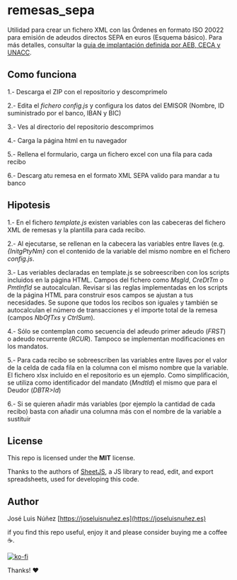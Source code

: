 # remesas_sepa
Utilidad para crear un fichero XML con las Órdenes en formato ISO 20022 para emisión de adeudos directos SEPA en euros (Esquema básico). Para más detalles, consultar la [guia de implantación definida por AEB, CECA y UNACC](https://github.com/jota-ele-ene/remesas_sepa/raw/main/GuiaSEPA.pdf). 

Como funciona
-------------

1.- Descarga el ZIP con el repositorio y descomprimelo

2.- Edita el _fichero config.js_ y configura los datos del EMISOR (Nombre, ID suministrado por el banco, IBAN y BIC)

3.- Ves al directorio del repositorio descomprimos

4.- Carga la página html en tu navegador

5.- Rellena el formulario, carga un fichero excel con una fila para cada recibo

6.- Descarg atu remesa en el formato XML SEPA valido para mandar a tu banco

Hipotesis
---------

1.- En el fichero _template.js_ existen variables con las cabeceras del fichero XML de remesas y la plantilla para cada recibo.

2.- Al ejecutarse, se rellenan en la cabecera las variables entre llaves (e.g. _{InitgPtyNm}_ con el contenido de la variable del mismo nombre en el fichero _config.js_.

3.- Las veriables declaradas en template.js se sobreescriben con los scripts incluidos en la página HTML. Campos del fichero como _MsgId_, _CreDtTm_ o _PmtInfId_ se autocalculan. Revisar si las reglas implementadas en los scripts de la página HTML para construir esos campos se ajustan a tus necesidades. Se supone que todos los recibos son iguales y también se autocalculan el número de transacciones y el importe total de la remesa (campos _NbOfTxs_ y _CtrlSum_). 

4.- Sólo se contemplan como secuencia del adeudo primer adeudo (_FRST_) o adeudo recurrente (_RCUR_). Tampoco se implementan modificaciones en los mandatos. 

5.- Para cada recibo se sobreescriben las variables entre llaves por el valor de la celda de cada fila en la columna con el mismo nombre que la variable. El fichero xlsx incluido en el repositorio es un ejemplo. Como simplificación, se utiliza como identificador del mandato (_MndtId_) el mismo que para el Deudor (_DBTR>Id_)

6.- Si se quieren añadir más variables (por ejemplo la cantidad de cada recibo) basta con añadir una columna más con el nombre de la variable a sustituir

## License

This repo is licensed under the **MIT** license.

Thanks to the authors of [SheetJS](https://sheetjs.com/), a JS library to read, edit, and export spreadsheets, used for developing this code.

## Author

José Luis Núñez [https://joseluisnuñez.es](https://joseluisnuñez.es)

if you find this repo useful, enjoy it and please consider buying me a coffee ☕️.

[![ko-fi](https://ko-fi.com/img/githubbutton_sm.svg)](https://ko-fi.com/U7U27W8VV)

Thanks! ❤️
